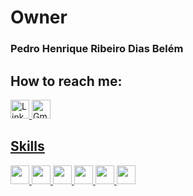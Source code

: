<h1>Owner</h1>
<h3>Pedro Henrique Ribeiro Dias Belém</h3>
<h2>How to reach me:</h2>
<a href=https://www.linkedin.com/in/pedro-belém-49909424b/ target="_blank" rel="noopener noreferrer">
  <img height=30 weidth=40 src="https://img.shields.io/badge/LinkedIn-0077B5?style=for-the-badge&logo=linkedin&logoColor=white" alt="LinkedId icon" />
<a/>
<a href="mailto:pedro.belem@ucsal.edu.br?subject=Assunto do Email&body=Corpo do email" target="_blank rel="noopener noreferrer">
  <img height=30 weidth=40 src="https://img.shields.io/badge/Gmail-D14836?style=for-the-badge&logo=gmail&logoColor=white" alt="Gmail icon"
</a>
  
<h2>Skills</h2>

<a href=https://github.com/pbelem/LearningJavaPOO.git target="_blank" rel="noopener noreferrer">
  <img height=30 weidth=40 src="https://img.shields.io/badge/Java-ED8B00?style=for-the-badge&logo=openjdk&logoColor=white" />
</a>
  <a href=https://github.com/pbelem/SpringBootProject.git target="_blank" rel="noopener noreferrer"> 
  <img height=30 weidth=40 src="https://img.shields.io/badge/Spring-6DB33F?style=for-the-badge&logo=spring&logoColor=white" />
 </a>
 <a href=https://github.com/pbelem/SpringBootProject.git target="_blank" rel="noopener noreferrer">
  <img height=30 weidth=40 src="https://img.shields.io/badge/PostgreSQL-316192?style=for-the-badge&logo=postgresql&logoColor=white" />
  </a>
  <a href=https://github.com/pbelem/HtmlAndCssLearningPlace.git target="_blank" rel="noopener noreferrer">
  <img height= 30 weidth=40 src="https://img.shields.io/badge/HTML5-E34F26?style=for-the-badge&logo=html5&logoColor=white" />
  </a>
  <a href=https://github.com/pbelem/HtmlAndCssLearningPlace.git target="_blank" rel="noopener noreferrer">
  <img height=30 weidth=40 src="https://img.shields.io/badge/CSS3-1572B6?style=for-the-badge&logo=css3&logoColor=white" />
  </a>
  <a href=https://github.com/pbelem/CalculatorJavascript.git target="_blank" rel="noopener noreferrer">
  <img height=30 weidth=40 src="https://img.shields.io/badge/JavaScript-F7DF1E?style=for-the-badge&logo=javascript&logoColor=black" />
  </a>


<!--
**pbelem/pbelem** is a ✨ _special_ ✨ repository because its `README.md` (this file) appears on your GitHub profile.

Here are some ideas to get you started:

- 🔭 I’m currently working on ...
- 🌱 I’m currently learning ...
- 👯 I’m looking to collaborate on ...
- 🤔 I’m looking for help with ...
- 💬 Ask me about ...
- 📫 How to reach me: ...
- 😄 Pronouns: ...
- ⚡ Fun fact: ...
-->

